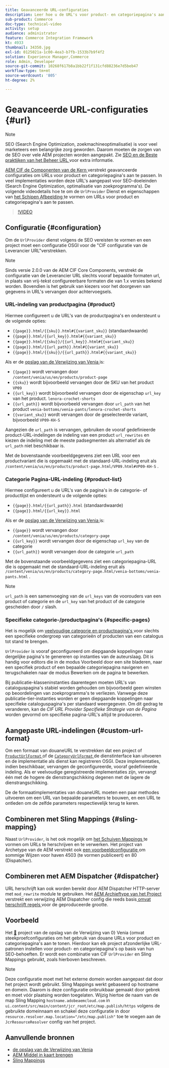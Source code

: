 ```yaml
---
title: Geavanceerde URL-configuraties
description: Leer hoe u de URL's voor product- en categoriepagina's aanpast. Hiermee kunnen implementaties URL's optimaliseren voor zoekprogramma's en detectie bevorderen.
sub-product: Commerce
doc-type: technical-video
activity: setup
audience: administrator
feature: Commerce Integration Framework
kt: 4933
thumbnail: 34350.jpg
exl-id: 0125021a-1c00-4ea3-b7fb-1533b7b9f4f2
solution: Experience Manager,Commerce
role: Admin, Developer
source-git-commit: 10268f617b8a1bb22f1f131cfd88236e7d5beb47
workflow-type: tm+mt
source-wordcount: '805'
ht-degree: 2%

---
```


# Geavanceerde URL-configuraties {#url}

>[!NOTE]
>
>SEO (Search Engine Optimization, zoekmachineoptimalisatie) is voor veel marketeers een belangrijke zorg geworden. Daarom moeten de zorgen van de SEO over vele AEM projecten worden aangepakt. Zie [ SEO en de Beste praktijken van het Beheer URL ](https://experienceleague.adobe.com/docs/experience-manager-65/managing/managing-further-reference/seo-and-url-management.html) voor extra informatie.

[ AEM CIF de Componenten van de Kern ](https://github.com/adobe/aem-core-cif-components) verstrekt geavanceerde configuraties om URLs voor product en categoriepagina&#39;s aan te passen. In veel implementaties worden deze URL&#39;s aangepast voor SEO-doeleinden (Search Engine Optimization, optimalisatie van zoekprogramma&#39;s). De volgende videodetails hoe te om de `UrlProvider` Dienst en eigenschappen van [ het Schipen Afbeelding ](https://sling.apache.org/documentation/the-sling-engine/mappings-for-resource-resolution.html) te vormen om URLs voor product en categoriepagina&#39;s aan te passen.

>[!VIDEO](https://video.tv.adobe.com/v/34350/?quality=12)

## Configuratie {#configuration}

Om de `UrlProvider` dienst volgens de SEO vereisten te vormen en een project moet een configuratie OSGI voor de &quot;CIF configuratie van de Leverancier URL&quot;verstrekken.

>[!NOTE]
>
>Sinds versie 2.0.0 van de AEM CIF Core Components, verstrekt de configuratie van de Leverancier URL slechts vooraf bepaalde formaten url, in plaats van vrij-tekst configureerbare formaten die van 1.x versies bekend worden. Bovendien is het gebruik van kiezers voor het doorgeven van gegevens in URL&#39;s vervangen door achtervoegsels.

### URL-indeling van productpagina {#product}

Hiermee configureert u de URL&#39;s van de productpagina&#39;s en ondersteunt u de volgende opties:

* `{{page}}.html/{{sku}}.html#{{variant_sku}}` (standaardwaarde)
* `{{page}}.html/{{url_key}}.html#{{variant_sku}}`
* `{{page}}.html/{{sku}}/{{url_key}}.html#{{variant_sku}}`
* `{{page}}.html/{{url_path}}.html#{{variant_sku}}`
* `{{page}}.html/{{sku}}/{{url_path}}.html#{{variant_sku}}`

Als er de [ opslag van de Verwijzing van Venia ](https://github.com/adobe/aem-cif-guides-venia) is:

* `{{page}}` wordt vervangen door `/content/venia/us/en/products/product-page`
* `{{sku}}` wordt bijvoorbeeld vervangen door de SKU van het product `VP09`
* `{{url_key}}` wordt bijvoorbeeld vervangen door de eigenschap `url_key` van het product. `lenora-crochet-shorts`
* `{{url_path}}` wordt bijvoorbeeld vervangen door `url_path` van het product `venia-bottoms/venia-pants/lenora-crochet-shorts`
* `{{variant_sku}}` wordt vervangen door de geselecteerde variant, bijvoorbeeld `VP09-KH-S`

Aangezien de `url_path` is vervangen, gebruiken de vooraf gedefinieerde product-URL-indelingen de indeling van een product `url_rewrites` en kiezen de indeling met de meeste padsegmenten als alternatief als de `url_path` niet beschikbaar is.

Met de bovenstaande voorbeeldgegevens ziet een URL voor een productvariant die is opgemaakt met de standaard-URL-indeling eruit als `/content/venia/us/en/products/product-page.html/VP09.html#VP09-KH-S` .

### Categorie Pagina-URL-indeling {#product-list}

Hiermee configureert u de URL&#39;s van de pagina&#39;s in de categorie- of productlijst en ondersteunt u de volgende opties:

* `{{page}}.html/{{url_path}}.html` (standaardwaarde)
* `{{page}}.html/{{url_key}}.html`

Als er de [ opslag van de Verwijzing van Venia ](https://github.com/adobe/aem-cif-guides-venia) is:

* `{{page}}` wordt vervangen door `/content/venia/us/en/products/category-page`
* `{{url_key}}` wordt vervangen door de eigenschap `url_key` van de categorie
* `{{url_path}}` wordt vervangen door de categorie `url_path`

Met de bovenstaande voorbeeldgegevens ziet een categoriepagina-URL die is opgemaakt met de standaard-URL-indeling eruit als `/content/venia/us/en/products/category-page.html/venia-bottoms/venia-pants.html` .

>[!NOTE]
> 
>`url_path` is een samenvoeging van de `url_keys` van de voorouders van een product of categorie en de `url_key` van het product of de categorie gescheiden door `/` slash.

### Specifieke categorie-/productpagina&#39;s {#specific-pages}

Het is mogelijk om [ veelvoudige categorie en productpagina&#39;s ](multi-template-usage.md) voor slechts een specifieke ondergroep van categorieën of producten van een catalogus tot stand te brengen.

`UrlProvider` is vooraf geconfigureerd om diepgaande koppelingen naar dergelijke pagina&#39;s te genereren op instanties van de auteurslaag. Dit is handig voor editors die in de modus Voorbeeld door een site bladeren, naar een specifiek product of een bepaalde categoriepagina navigeren en terugschakelen naar de modus Bewerken om de pagina te bewerken.

Bij publicatie-klasseninstanties daarentegen moeten URL&#39;s van cataloguspagina&#39;s stabiel worden gehouden om bijvoorbeeld geen winsten op beoordelingen van zoekprogramma&#39;s te verliezen. Vanwege deze publicatie-tier-instanties worden er geen diepgaande koppelingen naar specifieke cataloguspagina&#39;s per standaard weergegeven. Om dit gedrag te veranderen, kan de _CIF URL Provider Specifieke Strategie van de Pagina_ worden gevormd om specifieke pagina-URL&#39;s altijd te produceren.

## Aangepaste URL-indelingen {#custom-url-format}

Om een formaat van douaneURL te verstrekken dat een project of [`ProductUrlFormat` ](https://javadoc.io/doc/com.adobe.commerce.cif/core-cif-components-core/latest/com/adobe/cq/commerce/core/components/services/urls/ProductUrlFormat.html) of de [`CategoryUrlFormat` ](https://javadoc.io/doc/com.adobe.commerce.cif/core-cif-components-core/latest/com/adobe/cq/commerce/core/components/services/urls/CategoryUrlFormat.html) de dienstinterface kan uitvoeren en de implementatie als dienst kan registreren OSGI. Deze implementaties, indien beschikbaar, vervangen de geconfigureerde, vooraf gedefinieerde indeling. Als er veelvoudige geregistreerde implementaties zijn, vervangt één met de hogere de dienstrangschikking degenen met de lagere de dienstrangschikking.

De de formaatimplementaties van douaneURL moeten een paar methodes uitvoeren om een URL van bepaalde parameters te bouwen, en een URL te ontleden om de zelfde parameters respectievelijk terug te keren.

## Combineren met Sling Mappings {#sling-mapping}

Naast `UrlProvider`, is het ook mogelijk om [ het Schuiven Mappings ](https://sling.apache.org/documentation/the-sling-engine/mappings-for-resource-resolution.html) te vormen om URLs te herschrijven en te verwerken. Het project van Archetype van de AEM verstrekt ook [ een voorbeeldconfiguratie ](https://github.com/adobe/aem-cif-project-archetype/tree/master/src/main/archetype/samplecontent/src/main/content/jcr_root/etc/map.publish) om sommige Wijzen voor haven 4503 (te vormen publiceert) en 80 (Dispatcher).

## Combineren met AEM Dispatcher {#dispatcher}

URL herschrijft kan ook worden bereikt door AEM Dispatcher HTTP-server met `mod_rewrite` module te gebruiken. Het [ AEM Archieftype van het Project ](https://github.com/adobe/aem-project-archetype) verstrekt een verwijzing AEM Dispatcher config die reeds basis[ omvat herschrijft regels ](https://github.com/adobe/aem-project-archetype/tree/master/src/main/archetype/dispatcher.cloud) voor de geproduceerde grootte.

## Voorbeeld

Het [&#128279;](https://github.com/adobe/aem-cif-guides-venia) project van de opslag van de Verwijzing van 0&rbrace; Venia &lbrace;omvat steekproefconfiguraties om het gebruik van douane URLs voor product en categoriepagina&#39;s aan te tonen.  Hierdoor kan elk project afzonderlijke URL-patronen instellen voor product- en categoriepagina&#39;s op basis van hun SEO-behoeften. Er wordt een combinatie van CIF `UrlProvider` en Sling Mappings gebruikt, zoals hierboven beschreven.

>[!NOTE]
>
>Deze configuratie moet met het externe domein worden aangepast dat door het project wordt gebruikt. Sling Mappings werkt gebaseerd op hostname en domein. Daarom is deze configuratie onbruikbaar gemaakt door gebrek en moet vóór plaatsing worden toegelaten. Wijzig hiertoe de naam van de map Sling Mapping `hostname.adobeaemcloud.com` in `ui.content/src/main/content/jcr_root/etc/map.publish/https` volgens de gebruikte domeinnaam en schakel deze configuratie in door `resource.resolver.map.location="/etc/map.publish"` toe te voegen aan de `JcrResourceResolver` config van het project.

## Aanvullende bronnen

* [ de opslag van de Verwijzing van Venia ](https://github.com/adobe/aem-cif-guides-venia)
* [ AEM Middel in kaart brengen ](https://experienceleague.adobe.com/docs/experience-manager-65/deploying/configuring/resource-mapping.html)
* [ Sling Mappings ](https://sling.apache.org/documentation/the-sling-engine/mappings-for-resource-resolution.html)
